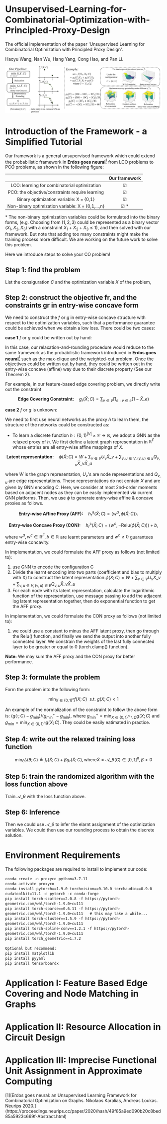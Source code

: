 # Unsupervised-Learning-for-Combinatorial-Optimization-with-Principled-Proxy-Design
The official implementation of the paper 'Unsupervised Learning for Combinatorial Optimization with Principled Proxy Design'.

Haoyu Wang, Nan Wu, Hang Yang, Cong Hao, and Pan Li.

![image](https://github.com/Graph-COM/CO_ProxyDesign/blob/main/img/architecture.jpg)

# Introduction of the Framework - a Simplified Tutorial
Our framework is a general unsupervised framework which could extend the probabilistic framework in **Erdos goes neural**[<sup>1</sup>](#refer-anchor-1) from LCO problems to PCO problems, as shown in the following figure:

|                                                   | Our framework |
|:-------------------------------------------------:|:-------------:|
|    LCO: learning for combinatorial optimization   |    &#9745;    |
|  PCO: the objective/constraints require learning  |    &#9745;    |
|      Binary optimization variable: X = {0,1}      |    &#9745;    |
| Non-binary optimization variable: X = {0,1,...,n} |   &#9745; *   |

\* The non-binary optimization variables could be formulated into the binary forms, (e.g.
Choosing from $(1,2,3)$ could be represented as a binary vector $(X_1,X_2,X_3)$ with a constraint $X_1 + X_2 + X_3 \leq 1$), and then solved with our
framework. But note that adding too many constraints might make the training process more difficult. We are working on the future work to solve this problem.

Here we introduce  steps to solve your CO problem!

## Step 1: find the problem
List the consiguration $C$ and the optimization variable $X$ of the problem,

## Step 2: construct the objective fr, and the constraints gr in entry-wise concave form
We need to construct the $f$ or $g$ in entry-wise concave structure with respect to the optimization variables, such that a performance guarantee could be achieved when we obtain a low loss. There could be two cases:

**case 1** $f$ or $g$ could be written out by hand:

In this case, our relaxation-and-rounding procedure would reduce to the same framework as the probabilistic framework introduced in **Erdos goes neural**[<sup>1</sup>](#refer-anchor-1) such as the max-clique and the weighted-cut problem. Once the objectives could be written out by hand, they could be written out in the entry-wise concave (affine) way due to their discrete property (See our Theorem 2).

For example, in our feature-based edge covering problem, we directly write out the constraint 

$$ \textbf{Edge Covering Constraint:} \quad g_r(\bar{X};C) = \sum_{v\in V} \prod_{e:v\in e}(1-\bar{X}\_e) $$

**case 2** $f$ or $g$ is unknown:

We need to first use neural networks as the proxy $h$ to learn them, the structure of the networks could be constructed as:

* To learn a discrete function $h:\{0,1\}^{|V|}\times \mathcal{C}\rightarrow \mathbb{R}$, we adopt a GNN as the relaxed proxy of $h$. We first define a latent graph representation in $\mathbb{R}^F$ whose entries are all entry-wise affine mappings of $X$.  

$$ \textbf{Latent representation:} \quad \phi(\bar{X};C) = W +\sum_{v\in V} U_{v} \bar{X}\_{v} + \sum_{v,u \in V, (v,u) \in E} Q_{v,u} \bar{X}\_{v} \bar{X}\_{u}$$

where $W$ is the graph representation, $U_{v}$'s are node representations and $Q_{v,u}$ are edge representations. These representations do not contain $X$ and are given by GNN encoding $C$. Here, we consider at most 2nd-order moments based on adjacent nodes as they can be easily implemented via current GNN platforms. Then, we use $\phi$ to generate entry-wise affine \& concave proxies as follows.

   $$ \textbf{Entry-wise Affine Proxy (AFF):}\quad h_r^{\text{a}}(\bar{X};C) = \langle w^a, \phi(\bar{X};C)\rangle. \quad\quad $$
   
   $$ \textbf{Entry-wise Concave Proxy (CON):}\quad h_r^{\text{c}}(\bar{X};C) = \langle w^c, -\text{Relu}(\phi(\bar{X};C))\rangle + b, $$ 
   
where $w^a,w^c\in\mathbb{R}^F, b\in\mathbb{R}$ are learnt parameters and $w^c\geq0$ guarantees entry-wise concavity.

In implementation, we could formulate the AFF proxy as follows (not limited to):

1. use GNN to encode the configuration C
1. Divide the learnt encoding into two parts (coefficient and bias to multiply with X) to construct the latent representation $\phi(\bar{X};C) = W +\sum_{v\in V} U_{v} \bar{X}\_{v} + \sum_{v,u \in V, (v,u) \in E} Q_{v,u} \bar{X}\_{v} \bar{X}\_{u}$
1. For each node with its latent representation, calculate the logarithmic function of the representation, use message passing to add the adjacent log latent representation together, then do exponential function to get the AFF proxy.

In implementation, we could formulate the CON proxy as follows (not limited to):

1. we could use a constant to minus the AFF latent proxy, then go through the Relu() function, and finally we send the output into another fully connected layer. We constrain the weights of the last fully connected layer to be greater or equal to 0 (torch.clamp() function).

**Note:** We may sum the AFF proxy and the CON proxy for better performance.

## Step 3: formulate the problem
Form the problem into the following form:

$$ \min_{X \in \{0,1\}^n} f(X;C) \ \ \text{s.t. } g(X;C) < 1$$

An example of the normalization of the constraint to follow the above form is: $(g(\cdot;C) - g_{\min})/(g_{\min}^+ - g_{\min})$, where $g_{\min}^+ = \min_{X \in \{0,1\}^n \backslash \Omega} g(X;C)$ and $g_{\min} = \min_{X \in \{0,1\}^n} g(X;C)$. They could be easily eatimated in practice.

## Step 4: write out the relaxed training loss function

$$ \min_{\theta} l_r(\theta;C) \triangleq f_r(\bar{X};C) + \beta g_r(\bar{X};C), \text{where} \bar{X} = \mathcal{A}\_{\theta}(C) \in [0,1]^n, \beta > 0 $$

## Step 5: train the randomized algorithm with the loss function above
Train $\mathcal{A}\_{\theta}$ with the loss function above.

## Step 6: Inference
Then we could use $\mathcal{A}\_{\theta}$ to infer the elarnt assignment of the optimization variables. We could then use our rounding process to obtain the discrete solution.

# Environment Requirements
The following packages are required to install to implement our code:
```shell
conda create -n proxyco python=3.7.11
conda activate proxyco
conda install pytorch==1.9.0 torchvision==0.10.0 torchaudio==0.9.0 cudatoolkit=11.1 -c pytorch -c conda-forge
pip install torch-scatter==2.0.8 -f https://pytorch-geometric.com/whl/torch-1.9.0+cu111
pip install torch-sparse==0.6.11 -f https://pytorch-geometric.com/whl/torch-1.9.0+cu111   # this may take a while...
pip install torch-cluster==1.5.9 -f https://pytorch-geometric.com/whl/torch-1.9.0+cu111
pip install torch-spline-conv==1.2.1 -f https://pytorch-geometric.com/whl/torch-1.9.0+cu111
pip install torch_geometric==1.7.2

Optional but recommend:
pip install matplotlib
pip install pyyaml
pip install tensorboardx
```

# Application I: Feature Based Edge Covering and Node Matching in Graphs

# Application II: Resource Allocation in Circuit Design

# Application III: Imprecise Functional Unit Assignment in Approximate Computing


<div id="refer-anchor-1"></div>
[1][Erdos goes neural: an Unsupervised Learning Framework for Combinatorial Optimization on Graphs. Nikolaos Karalias, Andreas Loukas. Neurips 2020.](https://proceedings.neurips.cc/paper/2020/hash/49f85a9ed090b20c8bed85a5923c669f-Abstract.html) 
